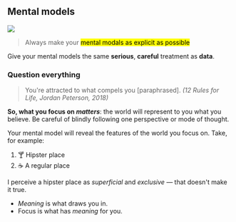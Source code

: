 ## Mental models

![](./img/mental-model.png)

> Always make your <mark>mental modals as explicit as possible</mark>

Give your mental models the same <b>serious</b>, <b>careful</b> treatment as <b>data</b>.

### Question everything

> You're attracted to what compels you [paraphrased]. <cite>(12 Rules for Life, Jordan Peterson, 2018)</cite>

<strong>So, what you focus on _matters_</strong>: the world will represent to you what you believe. Be careful of blindly following one perspective or mode of thought.

Your mental model will reveal the features of the world you focus on. Take, for example:

1. 🍸 Hipster place
2. ☕ A regular place

I perceive a hipster place as <i>superficial</i> and <i>exclusive</i> — that doesn't make it true.

- <i>Meaning</i> is what draws you in.
- Focus is what has <i>meaning</i> for you.
